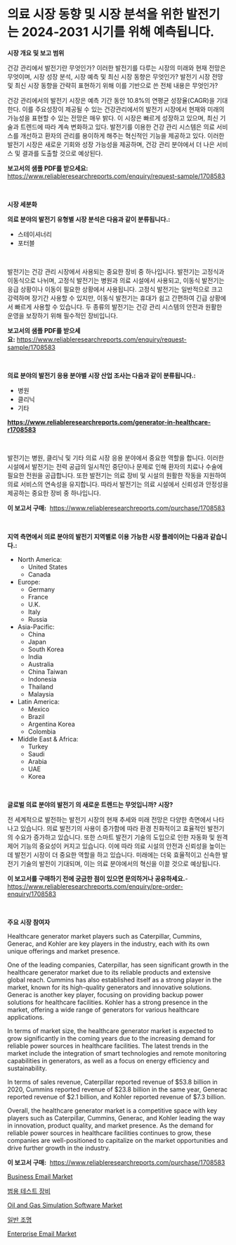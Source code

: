 <p><h1>의료 시장 동향 및 시장 분석을 위한 발전기는 2024-2031 시기를 위해 예측됩니다.</h1></p><p><strong>시장 개요 및 보고 범위</strong></p>
<p><p>건강 관리에서 발전기란 무엇인가? 이러한 발전기를 다루는 시장의 미래와 현재 전망은 무엇이며, 시장 성장 분석, 시장 예측 및 최신 시장 동향은 무엇인가? 발전기 시장 전망 및 최신 시장 동향을 간략히 표현하기 위해 이를 기반으로 쓴 전체 내용은 무엇인가?</p><p>건강 관리에서의 발전기 시장은 예측 기간 동안 10.8%의 연평균 성장율(CAGR)을 기대한다. 이를 주요성장이 제공될 수 있는 건강관리에서의 발전기 시장에서 현재와 미래의 가능성을 표현할 수 있는 전망은 매우 밝다. 이 시장은 빠르게 성장하고 있으며, 최신 기술과 트렌드에 따라 계속 변화하고 있다. 발전기를 이용한 건강 관리 시스템은 의료 서비스를 개선하고 환자의 관리를 용이하게 해주는 혁신적인 기능을 제공하고 있다. 이러한 발전기 시장은 새로운 기회와 성장 가능성을 제공하며, 건강 관리 분야에서 더 나은 서비스 및 결과를 도출할 것으로 예상된다.</p></p>
<p><strong>보고서의 샘플 PDF를 받으세요:</strong> <a href="https://www.reliableresearchreports.com/enquiry/request-sample/1708583">https://www.reliableresearchreports.com/enquiry/request-sample/1708583</a></p>
<p>&nbsp;</p>
<p><strong>시장 세분화</strong></p>
<p><strong>의료 분야의 발전기 유형별 시장 분석은 다음과 같이 분류됩니다.:</strong></p>
<p><ul><li>스테이셔너리</li><li>포터블</li></ul></p>
<p>&nbsp;</p>
<p><p>발전기는 건강 관리 시장에서 사용되는 중요한 장비 중 하나입니다. 발전기는 고정식과 이동식으로 나뉘며, 고정식 발전기는 병원과 의료 시설에서 사용되고, 이동식 발전기는 응급 상황이나 이동이 필요한 상황에서 사용됩니다. 고정식 발전기는 일반적으로 크고 강력하며 장기간 사용할 수 있지만, 이동식 발전기는 휴대가 쉽고 간편하여 긴급 상황에서 빠르게 사용할 수 있습니다. 두 종류의 발전기는 건강 관리 시스템의 안전과 원활한 운영을 보장하기 위해 필수적인 장비입니다.</p></p>
<p><strong>보고서의 샘플 PDF를 받으세요:</strong>&nbsp;<a href="https://www.reliableresearchreports.com/enquiry/request-sample/1708583">https://www.reliableresearchreports.com/enquiry/request-sample/1708583</a></p>
<p>&nbsp;</p>
<p><strong> 의료 분야의 발전기 응용 분야별 시장 산업 조사는 다음과 같이 분류됩니다.:</strong></p>
<p><ul><li>병원</li><li>클리닉</li><li>기타</li></ul></p>
<p><strong><a href="https://www.reliableresearchreports.com/generator-in-healthcare-r1708583">https://www.reliableresearchreports.com/generator-in-healthcare-r1708583</a></strong></p>
<p>&nbsp;</p>
<p><p>발전기는 병원, 클리닉 및 기타 의료 시장 응용 분야에서 중요한 역할을 합니다. 이러한 시설에서 발전기는 전력 공급의 일시적인 중단이나 문제로 인해 환자의 치료나 수술에 필요한 전원을 공급합니다. 또한 발전기는 의료 장비 및 시설의 원활한 작동을 지원하여 의료 서비스의 연속성을 유지합니다. 따라서 발전기는 의료 시설에서 신뢰성과 안정성을 제공하는 중요한 장비 중 하나입니다.</p></p>
<p><strong>이 보고서 구매:</strong>&nbsp; <a href="https://www.reliableresearchreports.com/purchase/1708583">https://www.reliableresearchreports.com/purchase/1708583</a></p>
<p>&nbsp;</p>
<p><strong>지역 측면에서 의료 분야의 발전기 지역별로 이용 가능한 시장 플레이어는 다음과 같습니다.:</strong></p>
<p><ul>
    <li>
        North America:
        <ul>
            <li>United States</li>
            <li>Canada</li>
        </ul>
    </li>
    <li>
        Europe:
        <ul>
            <li>Germany</li>
            <li>France</li>
            <li>U.K.</li>
            <li>Italy</li>
            <li>Russia</li>
        </ul>
    </li>
    <li>
        Asia-Pacific:
        <ul>
            <li>China</li>
            <li>Japan</li>
            <li>South Korea</li>
            <li>India</li>
            <li>Australia</li>
            <li>China Taiwan</li>
            <li>Indonesia</li>
            <li>Thailand</li>
            <li>Malaysia</li>
        </ul>
    </li>
    <li>
        Latin America:
        <ul>
            <li>Mexico</li>
            <li>Brazil</li>
            <li>Argentina Korea</li>
            <li>Colombia</li>
        </ul>
    </li>
    <li>
        Middle East & Africa:
        <ul>
            <li>Turkey</li>
            <li>Saudi</li>
            <li>Arabia</li>
            <li>UAE</li>
            <li>Korea</li>
        </ul>
    </li>
    </ul></p>
<p>&nbsp;</p>
<p><strong>글로벌 의료 분야의 발전기 의 새로운 트렌드는 무엇입니까? 시장?</strong></p>
<p><p>전 세계적으로 발전하는 발전기 시장의 현재 추세와 미래 전망은 다양한 측면에서 나타나고 있습니다. 의료 발전기의 사용이 증가함에 따라 환경 친화적이고 효율적인 발전기의 수요가 증가하고 있습니다. 또한 스마트 발전기 기술의 도입으로 인한 자동화 및 원격 제어 기능의 중요성이 커지고 있습니다. 이에 따라 의료 시설의 안전과 신뢰성을 높이는데 발전기 시장이 더 중요한 역할을 하고 있습니다. 미래에는 더욱 효율적이고 신속한 발전기 기술의 발전이 기대되며, 이는 의료 분야에서의 혁신을 이끌 것으로 예상됩니다.</p></p>
<p><strong>이 보고서를 구매하기 전에 궁금한 점이 있으면 문의하거나 공유하세요.</strong>- <a href="https://www.reliableresearchreports.com/enquiry/pre-order-enquiry/1708583">https://www.reliableresearchreports.com/enquiry/pre-order-enquiry/1708583</a></p>
<p>&nbsp;</p>
<p><strong>주요 시장 참여자</strong></p>
<p><p>Healthcare generator market players such as Caterpillar, Cummins, Generac, and Kohler are key players in the industry, each with its own unique offerings and market presence. </p><p>One of the leading companies, Caterpillar, has seen significant growth in the healthcare generator market due to its reliable products and extensive global reach. Cummins has also established itself as a strong player in the market, known for its high-quality generators and innovative solutions. Generac is another key player, focusing on providing backup power solutions for healthcare facilities. Kohler has a strong presence in the market, offering a wide range of generators for various healthcare applications.</p><p>In terms of market size, the healthcare generator market is expected to grow significantly in the coming years due to the increasing demand for reliable power sources in healthcare facilities. The latest trends in the market include the integration of smart technologies and remote monitoring capabilities in generators, as well as a focus on energy efficiency and sustainability.</p><p>In terms of sales revenue, Caterpillar reported revenue of $53.8 billion in 2020, Cummins reported revenue of $23.8 billion in the same year, Generac reported revenue of $2.1 billion, and Kohler reported revenue of $7.3 billion.</p><p>Overall, the healthcare generator market is a competitive space with key players such as Caterpillar, Cummins, Generac, and Kohler leading the way in innovation, product quality, and market presence. As the demand for reliable power sources in healthcare facilities continues to grow, these companies are well-positioned to capitalize on the market opportunities and drive further growth in the industry.</p></p>
<p><strong>이 보고서 구매:</strong>&nbsp;&nbsp;<a href="https://www.reliableresearchreports.com/purchase/1708583">https://www.reliableresearchreports.com/purchase/1708583</a></p>
<p><p><a href="https://github.com/julyju69/Market-Research-Report-List-3/blob/main/business-email-market.md">Business Email Market</a></p><p><a href="https://github.com/JackieFauhey9089475/Market-Research-Report-List-1/blob/main/354105351382.md">범용 테스트 장비</a></p><p><a href="https://www.linkedin.com/pulse/oil-gas-simulation-software-market-research-report-its-history-sflyc?trackingId=1iWlvKEMqo7GgNAghZPvCw%3D%3D">Oil and Gas Simulation Software Market</a></p><p><a href="https://github.com/Howaoole34545/Market-Research-Report-List-1/blob/main/135050151381.md">일반 조명</a></p><p><a href="https://github.com/gdfhhhj/Market-Research-Report-List-4/blob/main/enterprise-email-market.md">Enterprise Email Market</a></p></p>